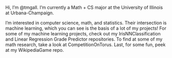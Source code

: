 Hi, I’m @tmgall. I’m currently a Math + CS major at the University of Illinois at Urbana-Champaign. 

I’m interested in computer science, math, and statistics. Their intersection is machine learning, which you can see is the basis of a lot of my projects! For some of my machine learning projects, check out my IrisNNClassification and Linear Regression Grade Predictor repositories. To find at some of my math research, take a look at CompetitionOnTorus. Last, for some fun, peek at my WikipediaGame repo. 
